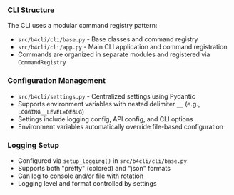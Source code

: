 ### CLI Structure
The CLI uses a modular command registry pattern:

- `src/b4cli/cli/base.py` - Base classes and command registry
- `src/b4cli/cli/app.py` - Main CLI application and command registration
- Commands are organized in separate modules and registered via `CommandRegistry`

### Configuration Management
- `src/b4cli/settings.py` - Centralized settings using Pydantic
- Supports environment variables with nested delimiter `__` (e.g., `LOGGING__LEVEL=DEBUG`)
- Settings include logging config, API config, and CLI options
- Environment variables automatically override file-based configuration

### Logging Setup
- Configured via `setup_logging()` in `src/b4cli/cli/base.py`
- Supports both "pretty" (colored) and "json" formats
- Can log to console and/or file with rotation
- Logging level and format controlled by settings
